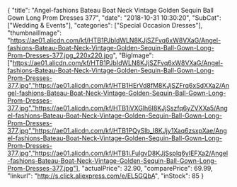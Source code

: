 {
	"title": "Angel-fashions Bateau Boat Neck Vintage Golden Sequin Ball Gown Long Prom Dresses 377",
	"date": "2018-10-31 10:30:20",
	"SubCat": ["Wedding & Events"],
	"categories": ["Special Occasion Dresses"],
	"thumbnailImage": "https://ae01.alicdn.com/kf/HTB1PJbIdWLN8KJjSZFvq6xW8VXaG/Angel-fashions-Bateau-Boat-Neck-Vintage-Golden-Sequin-Ball-Gown-Long-Prom-Dresses-377.jpg_220x220.jpg",
	"BigImage": ["https://ae01.alicdn.com/kf/HTB1PJbIdWLN8KJjSZFvq6xW8VXaG/Angel-fashions-Bateau-Boat-Neck-Vintage-Golden-Sequin-Ball-Gown-Long-Prom-Dresses-377.jpg","https://ae01.alicdn.com/kf/HTB1HErVd8fM8KJjSZFrq6xSdXXa2/Angel-fashions-Bateau-Boat-Neck-Vintage-Golden-Sequin-Ball-Gown-Long-Prom-Dresses-377.jpg","https://ae01.alicdn.com/kf/HTB1iVXGlh6I8KJjSszfq6yZVXXa5/Angel-fashions-Bateau-Boat-Neck-Vintage-Golden-Sequin-Ball-Gown-Long-Prom-Dresses-377.jpg","https://ae01.alicdn.com/kf/HTB1PQySlb_I8KJjy1Xaq6zsxpXae/Angel-fashions-Bateau-Boat-Neck-Vintage-Golden-Sequin-Ball-Gown-Long-Prom-Dresses-377.jpg","https://ae01.alicdn.com/kf/HTB1i.FulgvD8KJjSsplq6yIEFXa2/Angel-fashions-Bateau-Boat-Neck-Vintage-Golden-Sequin-Ball-Gown-Long-Prom-Dresses-377.jpg"],
	"actualPrice": 32.90,
	"comparePrice": 69.99,
	"linkurl": "http://s.click.aliexpress.com/e/EL5GQbA",
	"inStock": 85
}
